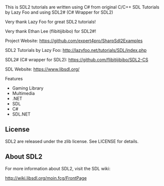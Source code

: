 This is SDL2 tutorials are written using C# from original C/C++ SDL Tutorials by Lazy Foo and using SDL2# (C# Wrapper for SDL2)

Very thank Lazy Foo for great SDL2 tutorials!

Very thank Ethan Lee (flibitijibibo) for SDL2#!

Project Website: https://github.com/expert4pro/SharpSdl2Examples

SDL2 Tutorials by Lazy Foo: http://lazyfoo.net/tutorials/SDL/index.php

SDL2# (C# wrapper for SDL2): https://github.com/flibitijibibo/SDL2-CS

SDL Website: https://www.libsdl.org/


Features
- Gaming Library
- Multimedia
- .NET
- SDL
- C#
- SDL.NET

License
-------
SDL2 are released under the zlib license. See LICENSE for details.

About SDL2
----------
For more information about SDL2, visit the SDL wiki:

http://wiki.libsdl.org/moin.fcg/FrontPage
